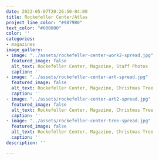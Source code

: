 ```yaml
---
date: 2022-05-07T20:26:50-04:00
title: Rockefeller Center/Atlas
project_line_color: "#9879B0"
text_color: "#000000"
color: ''
categories:
- magazines
image_gallery:
- image: "../assets/rockefeller-center-work2-spread.jpg"
  featured_image: false
  alt_text: Rockefeller Center, Magazine, Staff Photos
  caption: ''
- image: "../assets/rockefeller-center-art-spread.jpg"
  featured_image: false
  alt_text: Rockefeller Center, Magazine, Christmas Tree
  caption: ''
- image: "../assets/rockefeller-center-art2-spread.jpg"
  featured_image: false
  alt_text: Rockefeller Center, Magazine, Christmas Tree
  caption: ''
- image: "../assets/rockefeller-center-tree-spread.jpg"
  featured_image: false
  alt_text: Rockefeller Center, Magazine, Christmas Tree
  caption: ''
description: ''

---
```

